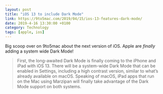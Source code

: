 ```yaml
---
layout: post 
title: "iOS 13 to include Dark Mode" 
link: https://9to5mac.com/2019/04/15/ios-13-features-dark-mode/
date: 2019-4-16 13:30:00 +0100
category: Technology
tags: [apple, ios]
---
```


Big scoop over on 9to5mac about the next version of iOS. Apple are _finally_ adding a system wide Dark Mode!

> First, the long-awaited Dark Mode is finally coming to the iPhone and iPad with iOS 13. There will be a system-wide Dark Mode that can be enabled in Settings, including a high contrast version, similar to what’s already available on macOS. Speaking of macOS, iPad apps that run on the Mac using Marzipan will finally take advantage of the Dark Mode support on both systems.
